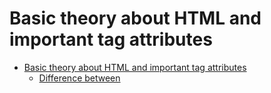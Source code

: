 # Basic theory about HTML and important tag attributes

- [Basic theory about HTML and important tag attributes](#basic-theory-about-html-and-important-tag-attributes)
    - [Difference between <script>, <script async>, <script defer>](#difference-between-script-script-async-script-defer)
    - [What is progressive rendering](#what-is-progressive-rendering)
    - [What the difference between block and inline elements](#what-the-difference-between-block-and-inline-elements)
    - [Схлопывающиеся отступы](#схлопывающиеся-отступы)
    - [Зачем используются <meta> теги](#зачем-используются-meta-теги)

### Difference between <script>, <script async>, <script defer>

**<script>** - HTML parsing is blocked, the script is fetched and executed immediately, HTML parsing resumes after the script is executed.  
**<script async>** - The script will be fetched in parallel to HTML parsing and executed as soon as it is available (potentially before HTML parsing completes).
  Use async when the script is independent of any other scripts on the page, for example, analytics.  

**<script defer>** - The script will be fetched in parallel to HTML parsing and executed when the page has finished parsing. If there are multiple of them, each deferred script is executed in the order they were encoun­tered in the document. If a script relies on a fully-parsed DOM, the defer attribute will be useful in ensuring that the HTML is fully parsed before executing. There's not much difference in putting a normal <script> at the end of <body>. A deferred script must not contain document.write.  

### What is progressive rendering

Progressive Rendering is the technique of sequentially rendering portions of a webpage in the server and streaming it to the client in parts without waiting for the whole page to rendered.

**Client Side Rendering**
Client side rendering is the technique in which the server sends a simple HTML without any content in the body and script tags in the head. This is what create-react-app builds output.

**Server Side Rendering**
Server side rendering is the technique in which the whole HTML is rendered on the server and sent to client. This is what Next.js or Gatsby (build time server render) does.

### What the difference between block and inline elements

Unlike a block element, an inline element does not wrap on a new line, but is located on the same line as the previous element. Such elements are usually located inside block elements and their width depends only on the content and CSS settings. Another difference between an inline element and a block element is that it can only contain content and other inline elements. You cannot nest block elements in inline elements.  
Inline elemens: <a>, <span>, <strong>, <em>, <img>  
  
CSS display property: change element type: `display: inline;` or `display: block;`;

### Схлопывающиеся отступы

Этот эфект наблюдается в блочных елементов расположеных друг за другом вертикально. Отступы в таком случае не суммируются, а объединяются между собой. Значения отступов сравниваются между собой, и остаётся наибольшее число. 

### Зачем используются <meta> теги

Мета теги - часть программного HTML-кода, заключенная между тегом <head>... </head> (заголовок страницы). Эти атрибуты не являются обязательными: они не видны пользователю, но сообщают определенную информацию поисковой системе (описание, заголовок, ключевые слова и т.
